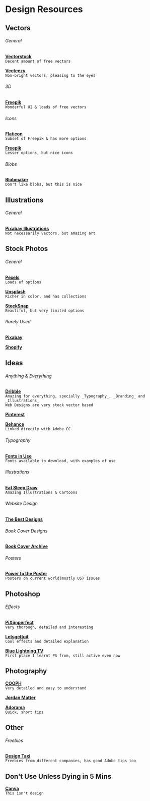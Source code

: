 # Design Resources

## Vectors

###### _General_
[**Vectorstock**](https://www.vectorstock.com)   
`Decent amount of free vectors`

[**Vecteezy**](https://www.vecteezy.com)  
`Non-bright vectors, pleasing to the eyes` 
  
###### _3D_
[**Freepik**](https://www.freepik.com)   
`Wonderful UI & loads of free vectors`
  
###### Icons   
[**Flaticon**](https://www.flaticon.com)  
`Subset of Freepik & has more options`  

[**Freepik**](https://www.freepik.com)   
`Lesser options, but nice icons`
  
###### Blobs
[**Blobmaker**](https://www.blobmaker.app)  
`Don't like blobs, but this is nice`

## Illustrations
###### General
[**Pixabay Illustrations**](https://pixabay.com/illustrations/)    
`Not necessarily vectors, but amazing art`

## Stock Photos

###### General
[**Pexels**](https://www.pexels.com)   
`Loads of options`

[**Unsplash**](https://unsplash.com)    
`Richer in color, and has collections`

[**StockSnap**](https://stocksnap.io)    
`Beautiful, but very limited options`

###### Rarely Used
[**Pixabay**](https://pixabay.com/)   

[**Shopify**](https://burst.shopify.com)   

## Ideas

###### Anything & Everything

[**Dribble**](https://dribbble.com/)   
`Amazing for everything, specially _Typography_, _Branding_ and _Illustrations_`   
`Web Designs are very stock vector based`

[**Pinterest**](https://www.pinterest.com)

[**Behance**](https://www.behance.net)    
`Linked directly with Adobe CC`

###### Typography
[**Fonts in Use**](https://fontsinuse.com)   
`Fonts available to download, with examples of use`

###### Illustrations
[**Eat Sleep Draw**](https://eatsleepdraw.com)     
`Amazing Illustrations & Cartoons`

###### Website Design
[**The Best Designs**](https://www.thebestdesigns.com/designs/)

###### Book Cover Designs  
[**Book Cover Archive**](http://bookcoverarchive.com)

###### Posters
[**Power to the Poster**](https://powertotheposter.com)   
`Posters on current world(mostly US) issues`

## Photoshop
###### Effects 
[**PiXimperfect**](https://www.youtube.com/channel/UCMrvLMUITAImCHMOhX88PYQ)  
`Very thorough, detailed and interesting`

[**Letsgettoit**](https://www.youtube.com/user/LetsGetToitNow/videos)    
`Cool effects and detailed explanation`

[**Blue Lightning TV**](https://www.youtube.com/user/bluelightningtv)   
`First place I learnt PS from, still active even now`

## Photography
[**COOPH**](https://www.youtube.com/user/TheCooph)    
`Very detailed and easy to understand`

[**Jordan Matter**](https://www.youtube.com/user/jordanmatter)   

[**Adorama**](https://www.youtube.com/user/adoramaTV)      
`Quick, short tips`

## Other
###### Freebies
[**Design Taxi**](https://designtaxi.com/category/Freebies)     
`Freebies from different companies, has good Adobe tips too`

## Don't Use Unless Dying in 5 Mins
[**Canva**](https://www.canva.com)   
`This isn't design`
  
